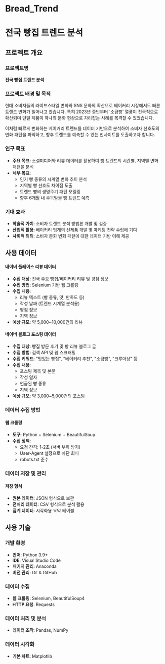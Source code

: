 # Bread_Trend

# 전국 빵집 트렌드 분석

## 프로젝트 개요

### 프로젝트명
**전국 빵집 트렌드 분석**

### 프로젝트 배경 및 목적
현대 소비자들의 라이프스타일 변화와 SNS 문화의 확산으로 베이커리 시장에서도 빠른 트렌드 변화가 일어나고 있습니다. 특히 2023년 중반부터 '소금빵' 열풍이 전국적으로 확산되며 단일 제품이 하나의 문화 현상으로 자리잡는 사례를 목격할 수 있었습니다.

이처럼 빠르게 변화하는 베이커리 트렌드를 데이터 기반으로 분석하여 소비자 선호도의 변화 패턴을 파악하고, 향후 트렌드를 예측할 수 있는 인사이트를 도출하고자 합니다.

### 연구 목표
- **주요 목표**: 소셜미디어와 리뷰 데이터를 활용하여 빵 트렌드의 시간별, 지역별 변화 패턴을 분석
- **세부 목표**: 
  - 인기 빵 종류의 시계열 변화 추이 분석
  - 지역별 빵 선호도 차이점 도출
  - 트렌드 빵의 생명주기 패턴 모델링
  - 향후 6개월 내 주목받을 빵 트렌드 예측

### 기대 효과
- **학술적 가치**: 소비자 트렌드 분석 방법론 개발 및 검증
- **산업적 활용**: 베이커리 업계의 신제품 개발 및 마케팅 전략 수립에 기여
- **사회적 의의**: 소비자 문화 변화 패턴에 대한 데이터 기반 이해 제공

## 사용 데이터

#### 네이버 플레이스 리뷰 데이터
- **수집 대상**: 전국 주요 빵집/베이커리 리뷰 및 평점 정보
- **수집 방법**: Selenium 기반 웹 크롤링
- **수집 내용**: 
  - 리뷰 텍스트 (빵 종류, 맛, 만족도 등)
  - 작성 날짜 (트렌드 시계열 분석용)
  - 평점 정보
  - 지역 정보
- **예상 규모**: 약 5,000~10,000건의 리뷰

#### 네이버 블로그 포스팅 데이터
- **수집 대상**: 빵집 방문 후기 및 빵 리뷰 블로그 글
- **수집 방법**: 검색 API 및 웹 스크래핑
- **수집 키워드**: "맛있는 빵집", "베이커리 추천", "소금빵", "크루아상" 등
- **수집 내용**: 
  - 포스팅 제목 및 본문
  - 작성 일자
  - 언급된 빵 종류
  - 지역 정보
- **예상 규모**: 약 3,000~5,000건의 포스팅

### 데이터 수집 방법

#### 웹 크롤링
- **도구**: Python + Selenium + BeautifulSoup
- **수집 정책**: 
  - 요청 간격: 1-2초 (서버 부하 방지)
  - User-Agent 설정으로 차단 회피
  - robots.txt 준수

### 데이터 저장 및 관리

#### 저장 형식
- **원본 데이터**: JSON 형식으로 보관
- **전처리 데이터**: CSV 형식으로 분석 활용
- **집계 데이터**: 시각화용 요약 테이블

## 사용 기술

### 개발 환경
- **언어**: Python 3.9+
- **IDE**: Visual Studio Code
- **패키지 관리**: Anaconda
- **버전 관리**: Git & GitHub

### 데이터 수집
- **웹 크롤링**: Selenium, BeautifulSoup4
- **HTTP 요청**: Requests

### 데이터 처리 및 분석
- **데이터 조작**: Pandas, NumPy

### 데이터 시각화
- **기본 차트**: Matplotlib

